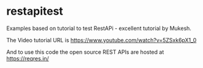 # restapitest
Examples based on tutorial to test RestAPi - excellent tutorial by Mukesh.

The Video tutorial URL is https://www.youtube.com/watch?v=5ZSxk6pX1_0

And to use this code the open source REST APIs are hosted at  https://reqres.in/
